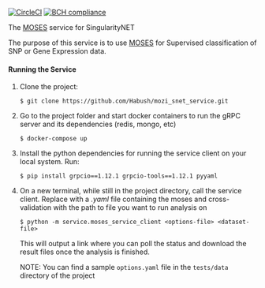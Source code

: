  [![CircleCI](https://circleci.com/gh/Habush/mozi_snet_service.svg?style=svg)](https://circleci.com/gh/Habush/mozi_snet_service)      [![BCH compliance](https://bettercodehub.com/edge/badge/Habush/mozi_snet_service?branch=master)](https://bettercodehub.com/)

The [MOSES](https://github.com/opencog/moses) service for SingularityNET


The purpose of this service is to use [MOSES](https://github.com/opencog/moses) for Supervised classification of SNP or Gene Expression data. 


#### Running the Service

1. Clone the project:

    ``$ git clone https://github.com/Habush/mozi_snet_service.git``
    
2. Go to the project folder and start docker containers to run the gRPC server and its dependencies (redis, mongo, etc)

    ``$ docker-compose up``

3. Install the python dependencies for running the service client on your local system. Run:

    ``$ pip install grpcio==1.12.1 grpcio-tools==1.12.1 pyyaml``
    
4. On a new terminal, while still in the project directory, call the service client. 
    Replace **_<options file>_** with a _.yaml_ file containing the moses and cross-validation **_<dataset file>_** with the path to file you want to run analysis on
    
    ``$ python -m service.moses_service_client <options-file> <dataset-file>``
    
    This will output a link where you can poll the status and download the result files once the analysis is finished.
   
   NOTE: You can find a sample `options.yaml` file in the ``tests/data`` directory of the project
    